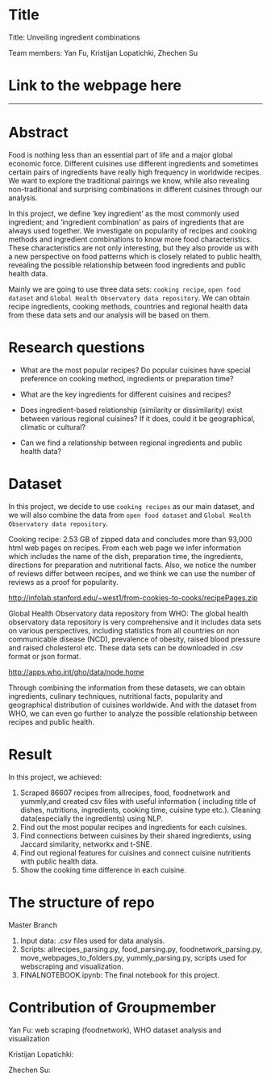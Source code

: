 # Title

Title: Unveiling ingredient combinations

Team members: Yan Fu, Kristijan Lopatichki, Zhechen Su

# Link to the webpage here
---

# Abstract

Food is nothing less than an essential part of life and a major global economic force. Different cuisines use different ingredients and sometimes certain pairs of ingredients have really high frequency in worldwide recipes. We want to explore the traditional pairings we know, while also revealing non-traditional and surprising combinations in different cuisines through our analysis. 

In this project, we define ‘key ingredient’ as the most commonly used ingredient; and ‘ingredient combination’ as pairs of ingredients that are always used together. We investigate on popularity of recipes and cooking methods and ingredient combinations to know more food characteristics. These characteristics are not only interesting, but they also provide us with a new perspective on food patterns which is closely related to public health, revealing the possible relationship between food ingredients and public health data.

Mainly we are going to use three data sets: `cooking recipe`, `open food dataset` and `Global Health Observatory data repository`. We can obtain recipe ingredients, cooking methods, countries and regional health data from these data sets and our analysis will be based on them.

# Research questions

* What are the most popular recipes? Do popular cuisines have special preference on cooking method, ingredients or preparation time?

* What are the key ingredients for different cuisines and recipes? 

* Does ingredient-based relationship (similarity or dissimilarity) exist between various regional cuisines? If it does, could it be geographical, climatic or cultural? 

* Can we find a relationship between regional ingredients and public health data?


# Dataset

In this project, we decide to use `cooking recipes` as our main dataset, and we will also combine the data from `open food dataset` and `Global Health Observatory data repository`. 

Cooking recipe: 2.53 GB of zipped data and concludes more than 93,000 html web pages on recipes. From each web page we infer information which includes the name of the dish, preparation time, the ingredients, directions for preparation and nutritional facts. Also, we notice the number of reviews differ between recipes, and we think we can use the number of reviews as a proof for popularity.

http://infolab.stanford.edu/~west1/from-cookies-to-cooks/recipePages.zip

Global Health Observatory data repository from WHO: The global health observatory data repository is very comprehensive and it includes data sets on various perspectives, including statistics from all countries on non communicable disease (NCD), prevalence of obesity, raised blood pressure and raised cholesterol etc. These data sets can be downloaded in .csv format or json format. 

http://apps.who.int/gho/data/node.home

Through combining the information from these datasets, we can obtain ingredients, culinary techniques, nutritional facts, popularity and geographical distribution of cuisines worldwide. And with the dataset from WHO, we can even go further to analyze the possible relationship between recipes and public health.

# Result

In this project, we achieved:

1. Scraped 86607 recipes from allrecipes, food, foodnetwork and yummly,and created csv files with useful information ( including title of dishes, nutritions, ingredients, cooking time, cuisine type etc.). Cleaning data(especially the ingredients) using NLP.
2. Find out the most popular recipes and ingredients for each cuisines.
3. Find connections between cuisines by their shared ingredients, using Jaccard similarity, networkx and t-SNE.
4. Find out regional features for cuisines and connect cuisine nutritients with public health data.
5. Show the cooking time difference in each cuisine.


# The structure of repo

Master Branch
1. Input data: .csv files used for data analysis.
2. Scripts: allrecipes_parsing.py, food_parsing.py, foodnetwork_parsing.py, move_webpages_to_folders.py, yummly_parsing.py, scripts used for webscraping and visualization.
3. FINALNOTEBOOK.ipynb: The final notebook for this project.

# Contribution of Groupmember
Yan Fu: web scraping (foodnetwork), WHO dataset analysis and visualization

Kristijan Lopatichki: 

Zhechen Su: 
